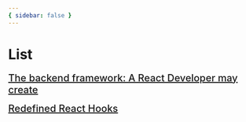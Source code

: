```yaml
---
{ sidebar: false }
---
```


<style>
  a {
    font-size: 1.25rem;
    font-weight: 500;
  }
</style>

# List

[The backend framework: A React Developer may create](./react-like-backend-framework.md)

[Redefined React Hooks](./redefined-react-hooks.md)
